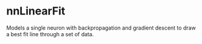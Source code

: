 # nnLinearFit
Models a single neuron with backpropagation and gradient descent to draw a best fit line through a set of data.
